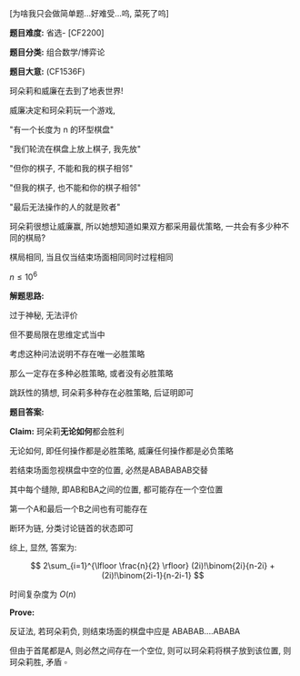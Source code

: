 [为啥我只会做简单题...好难受...呜, 菜死了呜]

**题目难度:** 省选- [CF2200]

**题目分类:** 组合数学/博弈论

**题目大意:** (CF1536F)

珂朵莉和威廉在去到了地表世界!

威廉决定和珂朵莉玩一个游戏,

"有一个长度为 n 的环型棋盘"

"我们轮流在棋盘上放上棋子, 我先放"

"但你的棋子, 不能和我的棋子相邻"

"但我的棋子, 也不能和你的棋子相邻"

"最后无法操作的人的就是败者"

珂朵莉很想让威廉赢, 所以她想知道如果双方都采用最优策略, 一共会有多少种不同的棋局?

棋局相同, 当且仅当结束场面相同同时过程相同

$n ≤ 10^6$

**解题思路:**

过于神秘, 无法评价

但不要局限在思维定式当中

考虑这种问法说明不存在唯一必胜策略

那么一定存在多种必胜策略, 或者没有必胜策略

跳跃性的猜想, 珂朵莉多种存在必胜策略, 后证明即可

**题目答案:**


**Claim:** 珂朵莉**无论如何**都会胜利

无论如何, 即任何操作都是必胜策略, 威廉任何操作都是必负策略

若结束场面忽视棋盘中空的位置, 必然是ABABABAB交替

其中每个缝隙, 即AB和BA之间的位置, 都可能存在一个空位置

第一个A和最后一个B之间也有可能存在

断环为链, 分类讨论链首的状态即可 

综上, 显然, 答案为:

$$
2\sum_{i=1}^{\lfloor \frac{n}{2} \rfloor} (2i)!\binom{2i}{n-2i}
+(2i)!\binom{2i-1}{n-2i-1} $$

时间复杂度为 $O(n)$

**Prove:**

反证法, 若珂朵莉负, 则结束场面的棋盘中应是 ABABAB....ABABA

但由于首尾都是A, 则必然之间存在一个空位, 则可以珂朵莉将棋子放到该位置, 则珂朵莉胜, 矛盾  $\square$
